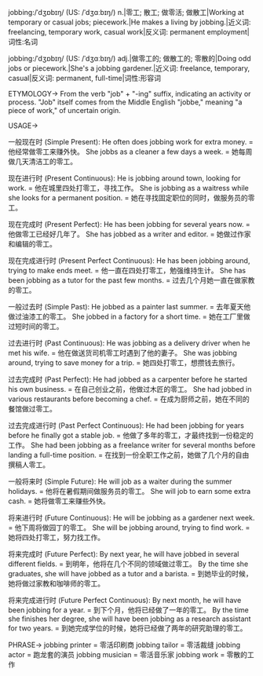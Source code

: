 jobbing:/ˈdʒɒbɪŋ/ (US: /ˈdʒɑːbɪŋ/)
n.|零工; 散工; 做零活; 做散工|Working at temporary or casual jobs; piecework.|He makes a living by jobbing.|近义词: freelancing, temporary work, casual work|反义词: permanent employment|词性:名词

jobbing:/ˈdʒɒbɪŋ/ (US: /ˈdʒɑːbɪŋ/)
adj.|做零工的; 做散工的; 零散的|Doing odd jobs or piecework.|She's a jobbing gardener.|近义词: freelance, temporary, casual|反义词: permanent, full-time|词性:形容词

ETYMOLOGY->
From the verb "job" + "-ing" suffix, indicating an activity or process. "Job" itself comes from the Middle English "jobbe," meaning "a piece of work," of uncertain origin.

USAGE->

一般现在时 (Simple Present):
He often does jobbing work for extra money. = 他经常做零工来赚外快。
She jobbs as a cleaner a few days a week. = 她每周做几天清洁工的零工。

现在进行时 (Present Continuous):
He is jobbing around town, looking for work. = 他在城里四处打零工，寻找工作。
She is jobbing as a waitress while she looks for a permanent position. =  她在寻找固定职位的同时，做服务员的零工。

现在完成时 (Present Perfect):
He has been jobbing for several years now. = 他做零工已经好几年了。
She has jobbed as a writer and editor. = 她做过作家和编辑的零工。

现在完成进行时 (Present Perfect Continuous):
He has been jobbing around, trying to make ends meet. = 他一直在四处打零工，勉强维持生计。
She has been jobbing as a tutor for the past few months. = 过去几个月她一直在做家教的零工。


一般过去时 (Simple Past):
He jobbed as a painter last summer. = 去年夏天他做过油漆工的零工。
She jobbed in a factory for a short time. = 她在工厂里做过短时间的零工。

过去进行时 (Past Continuous):
He was jobbing as a delivery driver when he met his wife. = 他在做送货司机零工时遇到了他的妻子。
She was jobbing around, trying to save money for a trip. = 她四处打零工，想攒钱去旅行。

过去完成时 (Past Perfect):
He had jobbed as a carpenter before he started his own business. = 在自己创业之前，他做过木匠的零工。
She had jobbed in various restaurants before becoming a chef. = 在成为厨师之前，她在不同的餐馆做过零工。


过去完成进行时 (Past Perfect Continuous):
He had been jobbing for years before he finally got a stable job. = 他做了多年的零工，才最终找到一份稳定的工作。
She had been jobbing as a freelance writer for several months before landing a full-time position. = 在找到一份全职工作之前，她做了几个月的自由撰稿人零工。


一般将来时 (Simple Future):
He will job as a waiter during the summer holidays. = 他将在暑假期间做服务员的零工。
She will job to earn some extra cash. = 她将做零工来赚些外快。

将来进行时 (Future Continuous):
He will be jobbing as a gardener next week. = 他下周将做园丁的零工。
She will be jobbing around, trying to find work. = 她将四处打零工，努力找工作。

将来完成时 (Future Perfect):
By next year, he will have jobbed in several different fields. = 到明年，他将在几个不同的领域做过零工。
By the time she graduates, she will have jobbed as a tutor and a barista. = 到她毕业的时候，她将做过家教和咖啡师的零工。

将来完成进行时 (Future Perfect Continuous):
By next month, he will have been jobbing for a year. = 到下个月，他将已经做了一年的零工。
By the time she finishes her degree, she will have been jobbing as a research assistant for two years. = 到她完成学位的时候，她将已经做了两年的研究助理的零工。


PHRASE->
jobbing printer = 零活印刷商
jobbing tailor = 零活裁缝
jobbing actor = 跑龙套的演员
jobbing musician =  零活音乐家
jobbing work = 零散的工作
